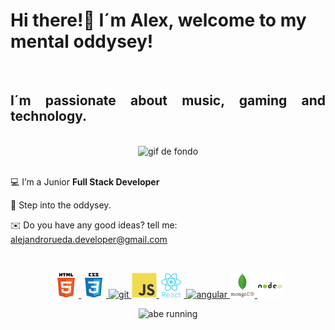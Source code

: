 <h1>Hi there!👹 I´m Alex, welcome to my mental oddysey!</h1>

<br /> 

<h2 align="justify">I´m passionate about music, gaming and technology.</h2>
<br />
<div align="left">
 <div align="center">
<img width="150px" src="https://as01.epimg.net/meristation/imagenes/2014/07/12/reportaje/1405144800_660549_1532539282_sumario_normal.png" alt="gif de fondo">
</div>
<br />
 
💻 I’m a Junior **Full Stack Developer** 

👹 Step into the oddysey.
 

✉️ 
Do you have any good ideas? tell me: alejandrorueda.developer@gmail.com


<br />


<p align="center"> <a href="https://www.w3.org/html/" target="_blank" rel="noreferrer"> <img src="https://raw.githubusercontent.com/devicons/devicon/master/icons/html5/html5-original-wordmark.svg" alt="html5" width="40" height="40"/> </a> <a href="https://www.w3schools.com/css/" target="_blank" rel="noreferrer"> <img src="https://raw.githubusercontent.com/devicons/devicon/master/icons/css3/css3-original-wordmark.svg" alt="css3" width="40" height="40"/> </a> <a href="https://git-scm.com/" target="_blank" rel="noreferrer"> <img src="https://www.vectorlogo.zone/logos/git-scm/git-scm-icon.svg" alt="git" width="40" height="40"/> </a><a href="https://developer.mozilla.org/en-US/docs/Web/JavaScript" target="_blank" rel="noreferrer"> <img src="https://raw.githubusercontent.com/devicons/devicon/master/icons/javascript/javascript-original.svg" alt="javascript" width="40" height="40"/> </a><a href="https://reactjs.org/" target="_blank" rel="noreferrer"> <img src="https://raw.githubusercontent.com/devicons/devicon/master/icons/react/react-original-wordmark.svg" alt="react" width="40" height="40"/> </a> <a href="https://angular.io" target="_blank" rel="noreferrer"> <img src="https://angular.io/assets/images/logos/angular/angular.svg" alt="angular" width="40" height="40"/> </a> <a href="https://www.mongodb.com/" target="_blank" rel="noreferrer"> <img src="https://raw.githubusercontent.com/devicons/devicon/master/icons/mongodb/mongodb-original-wordmark.svg" alt="mongodb" width="40" height="40"/> </a> <a href="https://nodejs.org" target="_blank" rel="noreferrer"> <img src="https://raw.githubusercontent.com/devicons/devicon/master/icons/nodejs/nodejs-original-wordmark.svg" alt="nodejs" width="40" height="40"/> </a></p>

 
<div align="center"><img src="https://hb.imgix.net/69974937645e899b3eed99138bdeba23e24cc580.png?auto=compress,format&s=e383076307b5ee68e96850a2032587e3" alt="abe running"/> </div>
